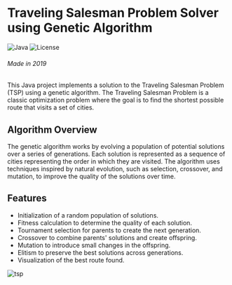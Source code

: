 # Traveling Salesman Problem Solver using Genetic Algorithm

![Java](https://img.shields.io/badge/Java-11%2B-blue)
![License](https://img.shields.io/badge/license-MIT-green)

###### Made in 2019

This Java project implements a solution to the Traveling Salesman Problem (TSP) using a genetic algorithm. The Traveling Salesman Problem is a classic optimization problem where the goal is to find the shortest possible route that visits a set of cities.

## Algorithm Overview

The genetic algorithm works by evolving a population of potential solutions over a series of generations. Each solution is represented as a sequence of cities representing the order in which they are visited. The algorithm uses techniques inspired by natural evolution, such as selection, crossover, and mutation, to improve the quality of the solutions over time.

## Features

- Initialization of a random population of solutions.
- Fitness calculation to determine the quality of each solution.
- Tournament selection for parents to create the next generation.
- Crossover to combine parents' solutions and create offspring.
- Mutation to introduce small changes in the offspring.
- Elitism to preserve the best solutions across generations.
- Visualization of the best route found.



![tsp](https://github.com/Finrood/Travelling-salesman-Problem-Genetic-Algorithm/assets/66259833/aca3db44-9d4f-4e06-bb3a-43f7e83be324)
